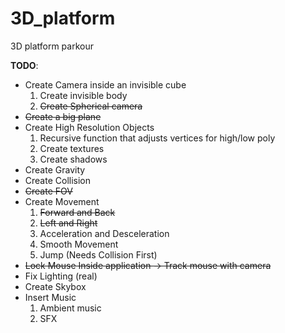 # 3D_platform
3D platform parkour

**TODO**:
* Create Camera inside an invisible cube
    1. Create invisible body
    2. ~~Create Spherical camera~~
* ~~Create a big plane~~
* Create High Resolution Objects
    1. Recursive function that adjusts vertices for high/low poly
    2. Create textures
    3. Create shadows
* Create Gravity
* Create Collision
* ~~Create FOV~~
* Create Movement  
    1. ~~Forward and Back~~
    2. ~~Left and Right~~
    3. Acceleration and Desceleration
    4. Smooth Movement
    5. Jump (Needs Collision First)
* ~~Lock Mouse Inside application -> Track mouse with camera~~
* Fix Lighting (real)
* Create Skybox
* Insert Music
    1. Ambient music
    2. SFX
